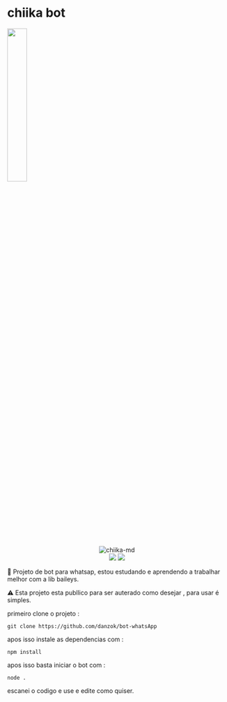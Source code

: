 # chiika bot

<img width="30%" align="center" src="https://user-images.githubusercontent.com/105066526/204310347-e556ef60-53dd-42c4-9335-db1015e5510c.png" />
  
 <div align="center">

  <br>

  <img alt="chiika-md" src="https://img.shields.io/github/repo-size/danzok/chiika-md"/>
  <br>  
  <img src="https://img.shields.io/badge/Baileys%20-4.4.0-green"/>
  <img src="https://img.shields.io/github/stars/danzok/chiika-md?style=social"/>
</div>

👾 Projeto de  bot para whatsap, estou estudando e aprendendo a trabalhar melhor com a lib baileys.


⚠️ Esta projeto esta publlico para ser auterado como desejar , para usar é simples.
  
primeiro clone o projeto :
```
git clone https://github.com/danzok/bot-whatsApp
```

apos isso instale as dependencias com :

```
npm install
  ```

apos isso basta iniciar o bot com :

```
node . 
  ```

escanei o codigo e use e edite como quiser.
